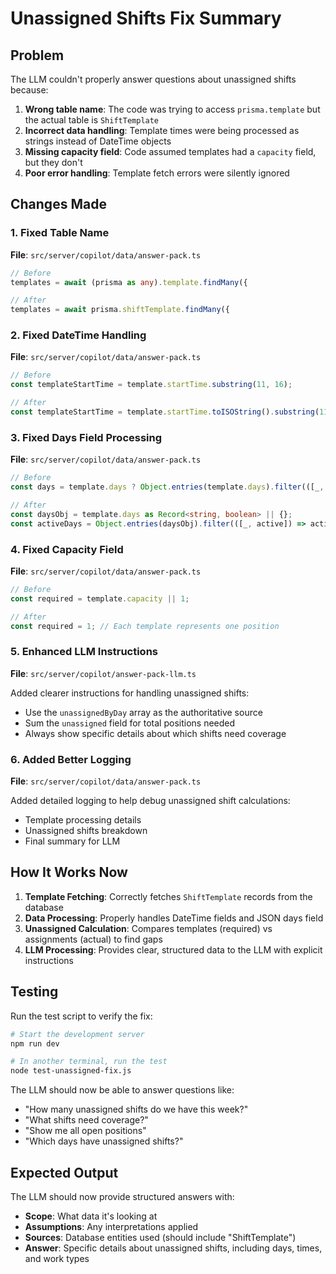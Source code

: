 # Unassigned Shifts Fix Summary

## Problem
The LLM couldn't properly answer questions about unassigned shifts because:

1. **Wrong table name**: The code was trying to access `prisma.template` but the actual table is `ShiftTemplate`
2. **Incorrect data handling**: Template times were being processed as strings instead of DateTime objects
3. **Missing capacity field**: Code assumed templates had a `capacity` field, but they don't
4. **Poor error handling**: Template fetch errors were silently ignored

## Changes Made

### 1. Fixed Table Name
**File**: `src/server/copilot/data/answer-pack.ts`
```typescript
// Before
templates = await (prisma as any).template.findMany({

// After  
templates = await prisma.shiftTemplate.findMany({
```

### 2. Fixed DateTime Handling
**File**: `src/server/copilot/data/answer-pack.ts`
```typescript
// Before
const templateStartTime = template.startTime.substring(11, 16);

// After
const templateStartTime = template.startTime.toISOString().substring(11, 16);
```

### 3. Fixed Days Field Processing
**File**: `src/server/copilot/data/answer-pack.ts`
```typescript
// Before
const days = template.days ? Object.entries(template.days).filter(([_, active]) => active).map(([day]) => day) : [];

// After
const daysObj = template.days as Record<string, boolean> || {};
const activeDays = Object.entries(daysObj).filter(([_, active]) => active).map(([day]) => day);
```

### 4. Fixed Capacity Field
**File**: `src/server/copilot/data/answer-pack.ts`
```typescript
// Before
const required = template.capacity || 1;

// After
const required = 1; // Each template represents one position
```

### 5. Enhanced LLM Instructions
**File**: `src/server/copilot/answer-pack-llm.ts`

Added clearer instructions for handling unassigned shifts:
- Use the `unassignedByDay` array as the authoritative source
- Sum the `unassigned` field for total positions needed
- Always show specific details about which shifts need coverage

### 6. Added Better Logging
**File**: `src/server/copilot/data/answer-pack.ts`

Added detailed logging to help debug unassigned shift calculations:
- Template processing details
- Unassigned shifts breakdown
- Final summary for LLM

## How It Works Now

1. **Template Fetching**: Correctly fetches `ShiftTemplate` records from the database
2. **Data Processing**: Properly handles DateTime fields and JSON days field
3. **Unassigned Calculation**: Compares templates (required) vs assignments (actual) to find gaps
4. **LLM Processing**: Provides clear, structured data to the LLM with explicit instructions

## Testing

Run the test script to verify the fix:
```bash
# Start the development server
npm run dev

# In another terminal, run the test
node test-unassigned-fix.js
```

The LLM should now be able to answer questions like:
- "How many unassigned shifts do we have this week?"
- "What shifts need coverage?"
- "Show me all open positions"
- "Which days have unassigned shifts?"

## Expected Output

The LLM should now provide structured answers with:
- **Scope**: What data it's looking at
- **Assumptions**: Any interpretations applied
- **Sources**: Database entities used (should include "ShiftTemplate")
- **Answer**: Specific details about unassigned shifts, including days, times, and work types